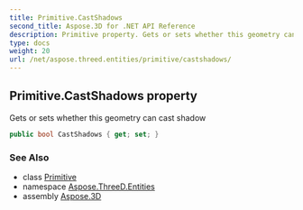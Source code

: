 ```yaml
---
title: Primitive.CastShadows
second_title: Aspose.3D for .NET API Reference
description: Primitive property. Gets or sets whether this geometry can cast shadow
type: docs
weight: 20
url: /net/aspose.threed.entities/primitive/castshadows/
---
```

## Primitive.CastShadows property

Gets or sets whether this geometry can cast shadow

```csharp
public bool CastShadows { get; set; }
```

### See Also

* class [Primitive](../)
* namespace [Aspose.ThreeD.Entities](../../primitive/)
* assembly [Aspose.3D](../../../)


